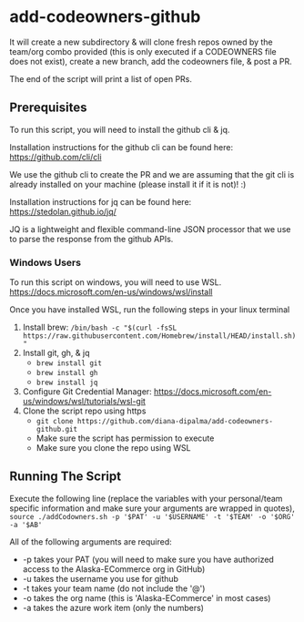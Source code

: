 # add-codeowners-github

It will create a new subdirectory & will clone fresh repos owned by the team/org combo provided (this is only executed if a CODEOWNERS file does not exist), create a new branch, add the codeowners file, & post a PR.

The end of the script will print a list of open PRs.

## Prerequisites

To run this script, you will need to install the github cli & jq.

Installation instructions for the github cli can be found here:
https://github.com/cli/cli

We use the github cli to create the PR and we are assuming that the git cli is already installed on your machine (please install it if it is not)! :)

Installation instructions for jq can be found here:
https://stedolan.github.io/jq/

JQ is a lightweight and flexible command-line JSON processor that we use to parse the response from the github APIs.

### Windows Users

To run this script on windows, you will need to use WSL.
https://docs.microsoft.com/en-us/windows/wsl/install

Once you have installed WSL, run the following steps in your linux terminal
  1. Install brew: `/bin/bash -c "$(curl -fsSL https://raw.githubusercontent.com/Homebrew/install/HEAD/install.sh)"`
  2. Install git, gh, & jq
      - `brew install git`
      - `brew install gh`
      - `brew install jq`
  3. Configure Git Credential Manager: https://docs.microsoft.com/en-us/windows/wsl/tutorials/wsl-git
  4. Clone the script repo using https
      - `git clone https://github.com/diana-dipalma/add-codeowners-github.git`
      - Make sure the script has permission to execute
      - Make sure you clone the repo using WSL
  
## Running The Script
Execute the following line (replace the variables with your personal/team specific information and make sure your arguments are wrapped in quotes), ``source ./addCodowners.sh -p '$PAT' -u '$USERNAME' -t '$TEAM' -o '$ORG' -a '$AB'``

All of the following arguments are required:
 - -p takes your PAT (you will need to make sure you have authorized access to the Alaska-ECommerce org in GitHub)
 - -u takes the username you use for github
 - -t takes your team name (do not include the '@')
 - -o takes the org name (this is 'Alaska-ECommerce' in most cases)
 - -a takes the azure work item (only the numbers)
